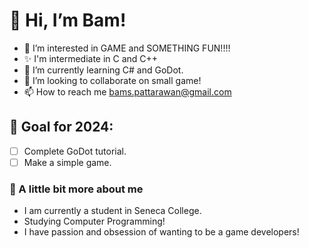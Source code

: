 # 👋 Hi, I’m Bam!
- 👀 I’m interested in GAME and SOMETHING FUN!!!!
- ✨ I'm intermediate in C and C++
- 🌱 I’m currently learning C# and GoDot.
- 👾 I’m looking to collaborate on small game!
- 📫 How to reach me bams.pattarawan@gmail.com

## 🌈 Goal for 2024:
- [ ] Complete GoDot tutorial.
- [ ] Make a simple game.

### 🍮 A little bit more about me
- I am currently a student in Seneca College.
- Studying Computer Programming!
- I have passion and obsession of wanting to be a game developers!

<!---
bams-pspss/bams-pspss is a ✨ special ✨ repository because its `README.md` (this file) appears on your GitHub profile.
You can click the Preview link to take a look at your changes.
--->
